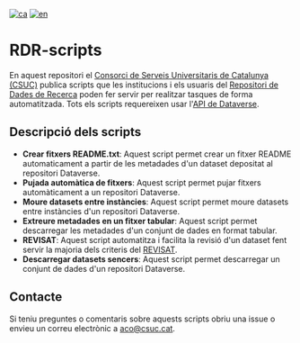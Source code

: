 [![ca](https://img.shields.io/badge/lang-ca-yellow.svg)](https://github.com/clarallebot/test_readme_scriptsCSUC/blob/main/README.md)
[![en](https://img.shields.io/badge/lang-en-red.svg)](https://github.com/clarallebot/test_readme_scriptsCSUC/blob/main/README.en.md)

# RDR-scripts

En aquest repositori el [Consorci de Serveis Universitaris de Catalunya (CSUC)](https://www.csuc.cat/ca) publica scripts que les institucions i els usuaris del [Repositori de Dades de Recerca](https://dataverse.csuc.cat/) poden fer servir per realitzar tasques de forma automatitzada. Tots els scripts requereixen usar l'[API de Dataverse](https://guides.dataverse.org/en/latest/api/).

## Descripció dels scripts
 
- **Crear fitxers README.txt**: Aquest script permet crear un fitxer README automaticament a partir de les metadades d'un dataset depositat al repositori Dataverse.
- **Pujada automàtica de fitxers**: Aquest script permet pujar fitxers automàticament a un repositori Dataverse. 
- **Moure datasets entre instàncies**: Aquest script permet moure datasets entre instàncies d'un repositori Dataverse.
- **Extreure metadades en un fitxer tabular**: Aquest script permet descarregar les metadades d'un conjunt de dades en format tabular.
- **REVISAT**:  Aquest script automatitza i facilita la revisió d'un dataset fent servir la majoria dels criteris del [REVISAT](https://confluence.csuc.cat/display/RDM/REVISAT).
- **Descarregar datasets sencers**: Aquest script permet descarregar un conjunt de dades d'un repositori Dataverse.

## Contacte

Si teniu preguntes o comentaris sobre aquests scripts obriu una issue o envieu un correu electrònic a <aco@csuc.cat>.
